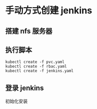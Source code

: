 # 手动方式创建 jenkins

## 搭建 nfs 服务器 


## 执行脚本

```shell script
kubectl create -f pvc.yaml
kubectl create -f rbac.yaml
kubectl create -f jenkins.yaml
```

## 登录 jenkins

初始化安装

